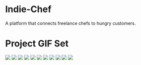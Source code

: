 # Indie-Chef
A platform that connects freelance chefs to hungry customers.

# Project GIF Set

![](https://gifyu.com/images/navigation7bfe8.gif)
![](https://gifyu.com/images/registration2172f.gif)
![](https://gifyu.com/images/login.gif)
![](https://gifyu.com/images/dashboard51fa0.gif)
![](https://gifyu.com/images/dashboard_menu_edit.gif)
![](https://gifyu.com/images/dashboard_menu_add.gif)
![](https://gifyu.com/images/dashboard_profile_editc2f47.gif)
![](https://gifyu.com/images/dashboard_salelogcb95b.gif)
![](https://gifyu.com/images/browser.gif)
![](https://gifyu.com/images/Items.gif)
![](https://gifyu.com/images/cart5fd45.gif)

